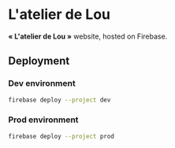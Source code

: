 # L'atelier de Lou

**« L'atelier de Lou »** website, hosted on Firebase. 

## Deployment

### Dev environment 

```bash
firebase deploy --project dev
```

### Prod environment 

```bash
firebase deploy --project prod
```
